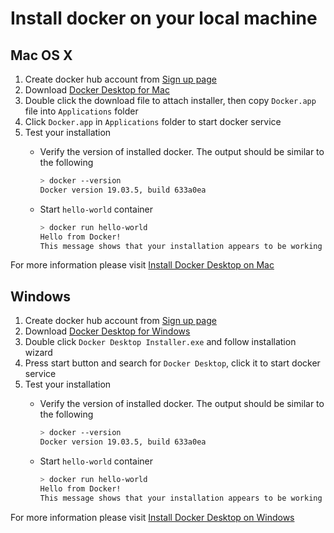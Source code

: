 # Install docker on your local machine

## Mac OS X

1. Create docker hub account from [Sign up page](https://hub.docker.com/signup/)
2. Download [Docker Desktop for Mac](https://hub.docker.com/?overlay=onboarding)
3. Double click the download file to attach installer, then copy `Docker.app` file into `Applications` folder
4. Click `Docker.app` in `Applications` folder to start docker service
5. Test your installation
   - Verify the version of installed docker. The output should be similar to the following

     ```bash
     > docker --version
     Docker version 19.03.5, build 633a0ea
     ```

   - Start `hello-world` container

      ```bash
      > docker run hello-world
     Hello from Docker!
     This message shows that your installation appears to be working correctly.
      ```

For more information please visit [Install Docker Desktop on Mac](https://docs.docker.com/docker-for-mac/install/)

## Windows

1. Create docker hub account from [Sign up page](https://hub.docker.com/signup/)
2. Download [Docker Desktop for Windows](https://hub.docker.com/?overlay=onboarding)
3. Double click `Docker Desktop Installer.exe` and follow installation wizard
4. Press start button and search for `Docker Desktop`, click it to start docker service
5. Test your installation
   - Verify the version of installed docker. The output should be similar to the following

     ```bash
     > docker --version
     Docker version 19.03.5, build 633a0ea
     ```

   - Start `hello-world` container

      ```bash
      > docker run hello-world
     Hello from Docker!
     This message shows that your installation appears to be working correctly.

For more information please visit [Install Docker Desktop on Windows](https://docs.docker.com/docker-for-windows/install/)
